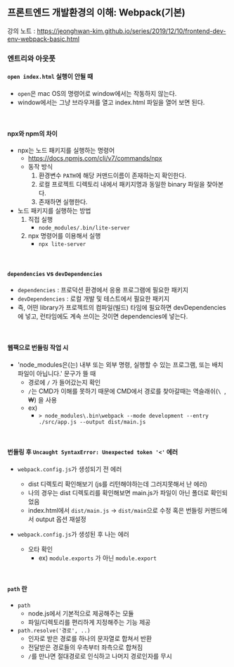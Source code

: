 ## 프론트엔드 개발환경의 이해: Webpack(기본)

강의 노트 : https://jeonghwan-kim.github.io/series/2019/12/10/frontend-dev-env-webpack-basic.html

### 엔트리와 아웃풋

#### `open index.html` 실행이 안될 때

- `open`은 mac OS의 명령어로 window에서는 작동하지 않는다.
- window에서는 그냥 브라우져를 열고 index.html 파일을 열어 보면 된다.

<br>

#### npx와 npm의 차이

- npx는 노드 패키지를 실행하는 명령어
    - https://docs.npmjs.com/cli/v7/commands/npx
    - 동작 방식
        1. 환경변수 `PATH`에 해당 커맨드이름이 존재하는지 확인한다.
        2. 로컬 프로젝트 디렉토리 내에서 패키지명과 동일한 binary 파일을 찾아본다.
        3. 존재하면 실행한다.
- 노드 패키지를 실행하는 방법
    1. 직접 실행
        - `node_modules/.bin/lite-server`
    2. npx 명령어를 이용해서 실행
        - `npx lite-server`

<br>

#### `dependencies` vs `devDependencies`

- `dependencies` : 프로덕션 환경에서 응용 프로그램에 필요한 패키지
- `devDependencies` : 로컬 개발 및 테스트에서 필요한 패키지
- 즉, 어떤 library가 프로젝트의 컴파일(빌드) 타임에 필요하면 devDependencies에 넣고, 런타임에도 계속 쓰이는 것이면 dependencies에 넣는다.

<br>

#### 웹팩으로 번들링 작업 시

- 'node_modules은(는) 내부 또는 외부 명령, 실행할 수 있는 프로그램, 또는 배치 파일이 아닙니다.' 문구가 뜰 때
    - 경로에 `/` 가 들어갔는지 확인
    - `/`는 CMD가 이해를 못하기 때문에 CMD에서 경로를 찾아갈때는 역슬래쉬(`\ `, ₩) 을 사용
    - ex)
        - `> node_modules\.bin\webpack --mode development --entry ./src/app.js --output dist/main.js`

<br>

#### 번들링 후 `Uncaught SyntaxError: Unexpected token '<'` 에러

- `webpack.config.js`가 생성되기 전 에러

    - dist 디렉토리 확인해보기 (js를 리턴해야하는데 그러지못해서 난 에러)
    - 나의 경우는 dist 디렉토리를 확인해보면 main.js가 파일이 아닌 폴더로 확인되었음
    - index.html에서 `dist/main.js` → `dist/main`으로 수정 혹은 번들링 커맨드에서 output 옵션 재설정

- `webpack.config.js`가 생성된 후 나는 에러

    - 오타 확인
        - ex) `module.exports` 가 아닌 `module.export`

<br>

#### `path` 란

- `path`
    - node.js에서 기본적으로 제공해주는 모듈
    - 파일/디렉토리를 편리하게 지정해주는 기능 제공
- `path.resolve('경로', ..)`
    - 인자로 받은 경로를 하나의 문자열로 합쳐서 반환
    - 전달받은 경로들의 우측부터 좌측으로 합쳐짐
    - `/`를 만나면 절대경로로 인식하고 나머지 경로인자를 무시